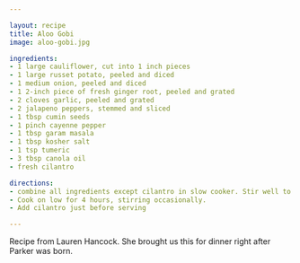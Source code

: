 ```yaml
---

layout: recipe
title: Aloo Gobi
image: aloo-gobi.jpg

ingredients:
- 1 large cauliflower, cut into 1 inch pieces
- 1 large russet potato, peeled and diced
- 1 medium onion, peeled and diced
- 1 2-inch piece of fresh ginger root, peeled and grated 
- 2 cloves garlic, peeled and grated 
- 2 jalapeno peppers, stemmed and sliced
- 1 tbsp cumin seeds
- 1 pinch cayenne pepper
- 1 tbsp garam masala
- 1 tbsp kosher salt
- 1 tsp tumeric
- 3 tbsp canola oil
- fresh cilantro

directions:
- combine all ingredients except cilantro in slow cooker. Stir well to coat everything in the spices.
- Cook on low for 4 hours, stirring occasionally.
- Add cilantro just before serving

---
```

Recipe from Lauren Hancock. She brought us this for dinner right after Parker was born.